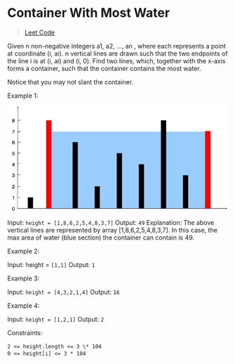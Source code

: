 # Container With Most Water

> [Leet Code](https://leetcode.com/problems/container-with-most-water/)

Given n non-negative integers a1, a2, ..., an , where each represents a point at coordinate (i, ai). n vertical lines are drawn such that the two endpoints of the line i is at (i, ai) and (i, 0). Find two lines, which, together with the x-axis forms a container, such that the container contains the most water.

Notice that you may not slant the container.

Example 1:

![Example Image](./images/example.jpg)

Input: `height = [1,8,6,2,5,4,8,3,7]`
Output: `49`
Explanation: The above vertical lines are represented by array [1,8,6,2,5,4,8,3,7]. In this case, the max area of water (blue section) the container can contain is 49.

Example 2:

Input: height = `[1,1]`
Output: `1`

Example 3:

Input: `height = [4,3,2,1,4]`
Output: `16`

Example 4:

Input: `height = [1,2,1]`
Output: `2`

Constraints:

```
2 <= height.length <= 3 \* 104
0 <= height[i] <= 3 * 104
```
